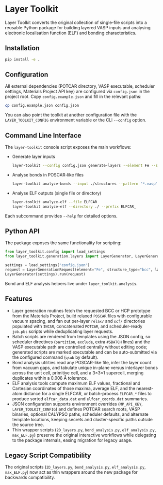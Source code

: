 # Layer Toolkit

Layer Toolkit converts the original collection of single-file scripts into a reusable Python package for building layered VASP inputs and analysing electronic localisation function (ELF) and bonding characteristics.

## Installation

```bash
pip install -e .
```

## Configuration

All external dependencies (POTCAR directory, VASP executable, scheduler settings, Materials Project API key) are configured via `config.json` in the project root. Copy `config.example.json` and fill in the relevant paths:

```bash
cp config.example.json config.json
```

You can also point the toolkit at another configuration file with the `LAYER_TOOLKIT_CONFIG` environment variable or the CLI `--config` option.

## Command Line Interface

The `layer-toolkit` console script exposes the main workflows:

- Generate layer inputs
  ```bash
  layer-toolkit --config config.json generate-layers --element Fe --structure bcc --layers 1 2 3
  ```
- Analyse bonds in POSCAR-like files
  ```bash
  layer-toolkit analyze-bonds --input ./structures --pattern '*.vasp'
  ```
- Analyse ELF outputs (single file or directory)
  ```bash
  layer-toolkit analyze-elf --file ELFCAR
  layer-toolkit analyze-elf --directory ./ --prefix ELFCAR_
  ```

Each subcommand provides `--help` for detailed options.

## Python API

The package exposes the same functionality for scripting:

```python
from layer_toolkit.config import load_settings
from layer_toolkit.generation.layers import LayerGenerator, LayerGenerationRequest

settings = load_settings("config.json")
request = LayerGenerationRequest(element="Fe", structure_type="bcc", layer_counts=[1, 2, 3])
LayerGenerator(settings).run(request)
```

Bond and ELF analysis helpers live under `layer_toolkit.analysis`.

## Features

- Layer generation routines fetch the requested BCC or HCP prototype from the Materials Project, build relaxed `POSCAR` files with configurable vacuum spacing, and fan out per-layer `relax/` and `scf/` directories populated with `INCAR`, concatenated `POTCAR`, and scheduler-ready `job.pbs` scripts while deduplicating layer requests.
- Batch scripts are rendered from templates using the JSON config, so scheduler directives (`partition`, `exclude`, extra `#SBATCH` lines) and the VASP executable path are controlled centrally without editing code; generated scripts are marked executable and can be auto-submitted via the configured command (`qsub` by default).
- Bond analysis utilities read any POSCAR-like file, infer the layer count from vacuum gaps, and tabulate unique in-plane versus interlayer bonds across the unit cell, primitive cell, and a 3×3×1 supercell, merging duplicates within a 0.008 Å tolerance.
- ELF analysis tools compute maximum ELF values, fractional and Cartesian coordinates of those maxima, average ELF, and the nearest-atom distance for a single ELFCAR, or batch-process `ELFCAR_*` files to produce sorted `elfcar_data.dat` and `elfcar_coords.dat` summaries.
- JSON configuration supports environment overrides (`MP_API_KEY`, `LAYER_TOOLKIT_CONFIG`) and defines POTCAR search roots, VASP binaries, optional CALYPSO paths, scheduler defaults, and alternate template locations, keeping secrets and cluster-specific paths outside the source tree.
- Thin wrapper scripts (`2D_layers.py`, `bond_analysis.py`, `elf_analysis.py`, `max_ELF.py`) preserve the original interactive workflows while delegating to the package internals, easing migration for legacy usage.

## Legacy Script Compatibility

The original scripts (`2D_layers.py`, `bond_analysis.py`, `elf_analysis.py`, `max_ELF.py`) now act as thin wrappers around the new package for backwards compatibility.
